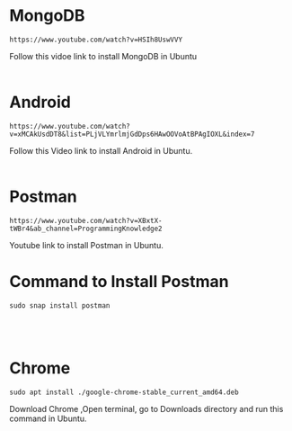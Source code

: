 # MongoDB

    https://www.youtube.com/watch?v=HSIh8UswVVY

Follow this vidoe link to install MongoDB in Ubuntu<br>
<br>


# Android

    https://www.youtube.com/watch?v=xMCAkUsdDT8&list=PLjVLYmrlmjGdDps6HAwOOVoAtBPAgIOXL&index=7
Follow this Video link to install Android in Ubuntu.<br><br>

# Postman
    https://www.youtube.com/watch?v=XBxtX-tWBr4&ab_channel=ProgrammingKnowledge2
Youtube link to install Postman in Ubuntu.
# Command to Install Postman
    sudo snap install postman
<br><br>
# Chrome
    sudo apt install ./google-chrome-stable_current_amd64.deb
Download Chrome ,Open terminal, go to Downloads directory and run this command in Ubuntu.<br><br>
